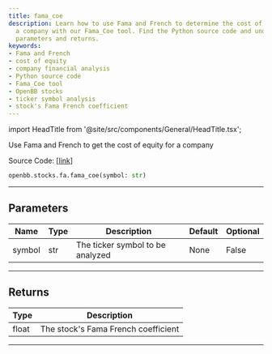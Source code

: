 ```yaml
---
title: fama_coe
description: Learn how to use Fama and French to determine the cost of equity for
  a company with our Fama_Coe tool. Find the Python source code and understand its
  parameters and returns.
keywords:
- Fama and French
- cost of equity
- company financial analysis
- Python source code
- Fama_Coe tool
- OpenBB stocks
- ticker symbol analysis
- stock's Fama French coefficient
---
```


import HeadTitle from '@site/src/components/General/HeadTitle.tsx';

<HeadTitle title="stocks.fa.fama_coe - Reference | OpenBB SDK Docs" />

Use Fama and French to get the cost of equity for a company

Source Code: [[link](https://github.com/OpenBB-finance/OpenBBTerminal/tree/main/openbb_terminal/stocks/fundamental_analysis/dcf_model.py#L299)]

```python wordwrap
openbb.stocks.fa.fama_coe(symbol: str)
```

---

## Parameters

| Name | Type | Description | Default | Optional |
| ---- | ---- | ----------- | ------- | -------- |
| symbol | str | The ticker symbol to be analyzed | None | False |


---

## Returns

| Type | Description |
| ---- | ----------- |
| float | The stock's Fama French coefficient |
---

